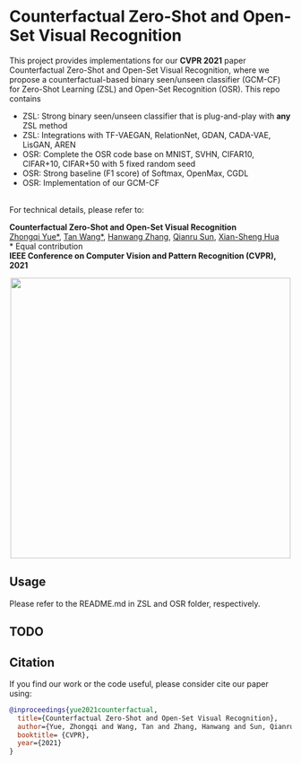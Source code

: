 # Counterfactual Zero-Shot and Open-Set Visual Recognition

This project provides implementations for our **CVPR 2021** paper Counterfactual Zero-Shot and Open-Set Visual Recognition, where we propose a counterfactual-based binary seen/unseen classifier (GCM-CF) for Zero-Shot Learning (ZSL) and Open-Set Recognition (OSR). This repo contains

- ZSL: Strong binary seen/unseen classifier that is plug-and-play with **any** ZSL method
- ZSL: Integrations with TF-VAEGAN, RelationNet, GDAN, CADA-VAE, LisGAN, AREN
- OSR: Complete the OSR code base on MNIST, SVHN, CIFAR10, CIFAR+10, CIFAR+50 with 5 fixed random seed
- OSR: Strong baseline (F1 score) of Softmax, OpenMax, CGDL
- OSR: Implementation of our GCM-CF

<br />
For technical details, please refer to:

**Counterfactual Zero-Shot and Open-Set Visual Recognition** <br />
[Zhongqi Yue*](https://www.linkedin.com/in/yue-zhongqi-37119386/?originalSubdomain=sg), [Tan Wang*](https://wangt-cn.github.io/), [Hanwang Zhang](https://www.ntu.edu.sg/home/hanwangzhang/), [Qianru Sun](https://qianrusun1015.github.io), [Xian-Sheng Hua](https://scholar.google.com/citations?user=6G-l4o0AAAAJ&hl=en) <br />
\* Equal contribution <br />
**IEEE Conference on Computer Vision and Pattern Recognition (CVPR), 2021** <br />

<div align="center">
  <img src="https://github.com/Wangt-CN/gcm-cf/blob/main/osr/images/GCM_CF.png" width="500px" />
</div>

## Usage

Please refer to the README.md in ZSL and OSR folder, respectively.

## TODO

## Citation

If you find our work or the code useful, please consider cite our paper using:

```bibtex
@inproceedings{yue2021counterfactual,
  title={Counterfactual Zero-Shot and Open-Set Visual Recognition},
  author={Yue, Zhongqi and Wang, Tan and Zhang, Hanwang and Sun, Qianru and Hua, Xian-Sheng},
  booktitle= {CVPR},
  year={2021}
}
```
